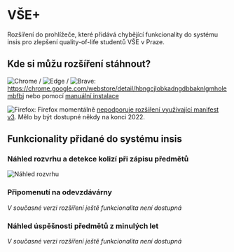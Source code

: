 # VŠE+

Rozšíření do prohlížeče, které přidává chybějící funkcionality do systému insis pro zlepšení quality-of-life studentů VŠE v Praze.

## Kde si můžu rozšíření stáhnout?

![Chrome](https://user-images.githubusercontent.com/14146321/186453570-267bd437-27b9-4261-93c7-7c3ccc897bf2.png) /
![Edge](https://user-images.githubusercontent.com/14146321/186453728-9201339f-ab01-4d42-875e-227f6d146ac9.png) /
![Brave](https://user-images.githubusercontent.com/14146321/186453649-da1afdcf-0a76-43fd-9af4-d18b650443e2.png):
https://chrome.google.com/webstore/detail/hbngcjlobkadngdbbaknlgmholembfbj nebo pomocí [manuální instalace](https://github.com/vse-plus/.github/blob/main/manualni-instalace.md)

![Firefox](https://user-images.githubusercontent.com/14146321/186454150-fc38c86a-d6ca-4d85-a442-13de070c9064.png): Firefox momentálně [nepodporuje rozšíření využívající manifest v3](https://blog.mozilla.org/addons/2022/05/18/manifest-v3-in-firefox-recap-next-steps/). Mělo by být dostupné někdy na konci 2022.


## Funkcionality přidané do systému insis 

### Náhled rozvrhu a detekce kolizí při zápisu předmětů

![Náhled rozvrhu](https://user-images.githubusercontent.com/14146321/186440520-f1e7431a-7409-4abb-8842-f05c631b3171.png)

### Připomenutí na odevzdávárny

_V současné verzi rozšíření ještě funkcionalita není dostupná_

### Náhled úspěšnosti předmětů z minulých let

_V současné verzi rozšíření ještě funkcionalita není dostupná_

